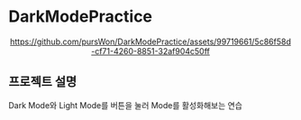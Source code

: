# DarkModePractice

<div align="center">

https://github.com/pursWon/DarkModePractice/assets/99719661/5c86f58d-cf71-4260-8851-32af904c50ff

</div>

## 프로젝트 설명 

Dark Mode와 Light Mode를 버튼을 눌러 Mode를 활성화해보는 연습

